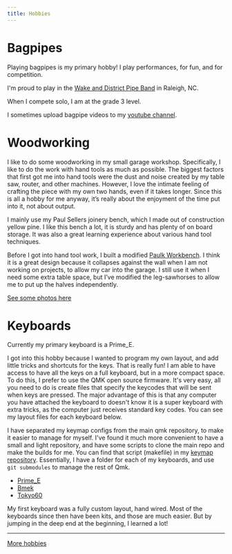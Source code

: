 ```yaml
---
title: Hobbies
---
```


# Bagpipes

Playing bagpipes is my primary hobby! I play performances, for fun, and for competition.

I'm proud to play in the [Wake and District Pipe Band](https://raleighpipeband.com) in Raleigh, NC.

When I compete solo, I am at the grade 3 level.

I sometimes upload bagpipe videos to my [youtube channel](/accounts).


# Woodworking

I like to do some woodworking in  my small garage workshop. Specifically, I like to do the work with hand tools as much as possible. The biggest factors that first got me into hand tools were the dust and noise created by my table saw, router, and other machines. However, I love the intimate feeling of crafting the piece with my own two hands, even if it takes longer. Since this is all a hobby for me anyway, it’s really about the enjoyment of the time put into it, not about output.

I mainly use my Paul Sellers joinery bench, which I made out of construction yellow pine. I like this bench a lot, it is sturdy and has plenty of on board storage. It was also a great learning experience about various hand tool techniques.

Before I got into hand tool work, I built a modified  [Paulk Workbench](https://thesmartwoodshop.com/). I think it is a great design because it collapses against the wall when I am not working on projects, to allow my car into the garage. I still use it when I need some extra table space, but I’ve modified the leg-sawhorses to allow me to put up the halves independently.

[See some photos here](https://www.icloud.com/sharedalbum/#B0T5qXGF18zFlB)

# Keyboards

Currently my primary keyboard is a Prime_E.

I got into this hobby because I wanted to program my own layout, and add little tricks and shortcuts for the keys.
That is really fun!
I am able to have access to have all the keys on a full keyboard, but in a more compact space.
To do this, I prefer to use the QMK open source firmware.
It's very easy, all you need to do is create files that specify the keycodes that will be sent when keys are pressed.
The major advantage of this is that any computer you have attached the keyboard to doesn't know it is a super keyboard with extra tricks, as the computer just receives standard key codes. You can see my layout files for each keyboard below.

I have separated my keymap configs from the main qmk repository, to make it easier to manage for myself.
I've found it much more convenient to have a small and light repository, and have some scripts to clone the main repo and make the builds for me.
You can find that script (makefile) in my [keymap repository](https://github.com/p3l6/keymaps).
Essentially, I have a folder for each of my keyboards, and use `git submodules` to manage the rest of Qmk.

* [Prime_E](https://github.com/p3l6/keymaps/blob/master/prime_e/keymap.c)
* [Bmek](https://github.com/p3l6/keymaps/blob/master/bmek/keymap.c)
* [Tokyo60](https://github.com/p3l6/keymaps/blob/master/tokyo60/keymap.c)

My first keyboard was a fully custom layout, hand wired. Most of the keyboards since then have been kits, and those are much easier.
But by jumping in the deep end at the beginning, I learned a lot!

---

[More hobbies](/hobbies-more)
